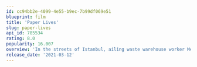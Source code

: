 ```yaml
---
id: cc94bb2e-4099-4e55-b9ec-7b99df069e51
blueprint: film
title: 'Paper Lives'
slug: paper-lives
api_id: 785534
rating: 8.0
popularity: 16.007
overview: 'In the streets of Istanbul, ailing waste warehouse worker Mehmet takes a small boy under his wing and must soon confront his own traumatic childhood.'
release_date: '2021-03-12'
---
```

